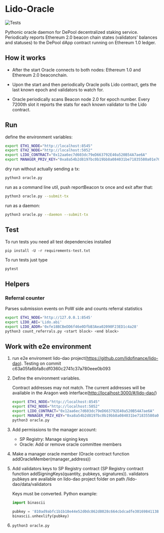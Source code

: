# Lido-Oracle

![Tests](https://github.com/lidofinance/lido-oracle/workflows/Tests/badge.svg)

Pythonic oracle daemon for DePool decentralized staking service. Periodically reports Ethereum 2.0 beacon chain states (validators' balances and statuses) to the DePool dApp contract running on Ethereum 1.0 ledger.

## How it works

* After the start Oracle connects to both nodes: Ethereum 1.0 and Ethereum 2.0 beaconchain.

* Upon the start and then periodically Oracle polls Lido contract, gets the last known epoch and validators to watch for.

* Oracle periodically scans Beacon node 2.0 for epoch number. Every 7200th slot it reports the stats for each known validator to the Lido contract.

## Run

define the environment variables:

```sh
export ETH1_NODE="http://localhost:8545"
export ETH2_NODE="http://localhost:5052"
export LIDO_CONTRACT="0x12aa6ec7d603dc79eD663792E40a520B54A7ae6A"
export MANAGER_PRIV_KEY="0xa8a54b2d8197bc0b19bb8a084031be71835580a01e70a45a13babd16c9bc1563"
```

dry run without actually sending a tx:

```sh
python3 oracle.py
```

run as a command line util, push reportBeacon tx once and exit after that:

```sh
python3 oracle.py --submit-tx
```

run as a daemon:

```sh
python3 oracle.py --daemon --submit-tx
```

## Test

To run tests you need all test dependencies installed

```
pip install -U -r requirements-test.txt
```

To run tests just type

```python
pytest
```

## Helpers

### Referral counter

Parses submission events on PoW side and counts referral statistics

```sh
export ETH1_NODE='http://127.0.0.1:8545'
export LIDO_ABI='Lido.abi'
export LIDO_ADDR='0xfe18BCBeDD6f46e0DfbB3Aea02090F23ED1c4a28'
python3 count_referrals.py <start block> <end block>
```

## Work with e2e environment

1. run e2e enviroment lido-dao project(<https://github.com/lidofinance/lido-dao>). Testing on commit c63a05fa6bfa8cdf0360c2741c37a780eee0b093 

2. Define the environment variables.

    Contract addresses may not match. The current addresses will be available in the Aragon web interface(<http://localhost:3000/#/lido-dao/>)

    ```bash
    export ETH1_NODE="http://localhost:8545"
    export ETH2_NODE="http://localhost:5052"
    export LIDO_CONTRACT="0x12aa6ec7d603dc79eD663792E40a520B54A7ae6A"
    export MANAGER_PRIV_KEY="0xa8a54b2d8197bc0b19bb8a084031be71835580a01e70a45a13babd16c9bc1563"
    python3 oracle.py
    ```

3. Add permissions to the manager account:
    * SP Registry: Manage signing keys
    * Oracle: Add or remove oracle committee members

4. Make a manager oracle member (Oracle contract function addOracleMember(manager_address))
5. Add validators keys to SP Registry contract (SP Registry contract function addSigningKeys(quantity, pubkeys, signatures)).
    validators pubkeys are available on lido-dao project folder on path  /lido-dao/data/validators

    Keys must be converted. Python example:

    ```python
    import binascii

    pubkey = '810ad9abfc1b1b18e44e52d0dc862d8028c664cbdcadfe301698411386b77b2b1d120c45f688f0d67703286d9dd92910'
    binascii.unhexlify(pubkey)
    ```

6. ```python3 oracle.py```
